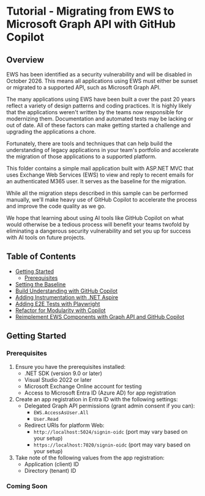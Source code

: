 # Tutorial - Migrating from EWS to Microsoft Graph API with GitHub Copilot

## Overview

EWS has been identified as a security vulnerability and will be disabled in October 2026. This means all applications using EWS must either be sunset or migrated to a supported API, such as Microsoft Graph API.

The many applications using EWS have been built a over the past 20 years reflect a variety of design patterns and coding practices. It is highly likely that the applications weren't written by the teams now responsible for modernizing them. Documentation and automated tests may be lacking or out of date. All of these factors can make getting started a challenge and upgrading the applications a chore.

Fortunately, there are tools and techniques that can help build the understanding of legacy applications in your team's portfolio and accelerate the migration of those applications to a supported platform.

This folder contains a simple mail application built with ASP.NET MVC that uses Exchange Web Services (EWS) to view and reply to recent emails for an authenticated M365 user. It serves as the baseline for the migration.

While all the migration steps described in this sample can be performed manually, we'll make heavy use of GitHub Copilot to accelerate the process and improve the code quality as we go.

We hope that learning about using AI tools like GitHub Copilot on what would otherwise be a tedious process will benefit your teams twofold by eliminating a dangerous security vulnerability and set you up for success with AI tools on future projects.

## Table of Contents

- [Getting Started](#getting-started)
  - [Prerequisites](#prerequisites)
- [Setting the Baseline](./00-Baseline/README.md)
- [Build Understanding with GitHub Copilot](./01-Build_Understanging/README.md)
- [Adding Instrumentation with .NET Aspire](./02-Add_Instrumentation/README.md)
- [Adding E2E Tests with Playwright](./03-Add_Tests/README.md)
- [Refactor for Modularity with Copilot](README.md#coming-soon)
- [Reimplement EWS Components with Graph API and GitHub Copilot](README.md#coming-soon)

## Getting Started

### Prerequisites

1. Ensure you have the prerequisites installed:
   - .NET SDK (version 9.0 or later)
   - Visual Studio 2022 or later
   - Microsoft Exchange Online account for testing
   - Access to Microsoft Entra ID (Azure AD) for app registration
1. Create an app registration in Entra ID with the following settings:
    - Delegated Graph API permissions (grant admin consent if you can):
       - `EWS.AccessAsUser.All`
       - `User.Read`
    - Redirect URIs for platform Web:
       - `http://localhost:5024/signin-oidc` (port may vary based on your setup)
       - `https://localhost:7020/signin-oidc` (port may vary based on your setup)
1. Take note of the following values from the app registration:
   - Application (client) ID
   - Directory (tenant) ID

### Coming Soon
